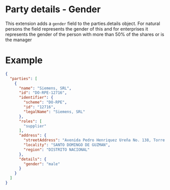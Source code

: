# Party details - Gender

This extension adds a ```gender``` field to the parties.details object. For natural persons the field represents the gender of this and for enterprises it represents the gender of the person with more than 50% of the shares or is the manager

# Example

```json
{
  "parties": [
    {
      "name": "Siemens, SRL",
      "id": "DO-RPE-12716",
      "identifier": {
        "scheme": "DO-RPE",
        "id": "12716",
        "legalName": "Siemens, SRL"
      },
      "roles": [
        "supplier"
      ],
      "address": {
        "streetAddress": "Avenida Pedro Henriquez Ureña No. 138, Torre Empresarial Reyna II, Piso 6 , 602, La Esperilla",
        "locality": "SANTO DOMINGO DE GUZMAN",
        "region": "DISTRITO NACIONAL"
      },
      "details": {
        "gender": "male"
      }
    }
  ]
}
```
